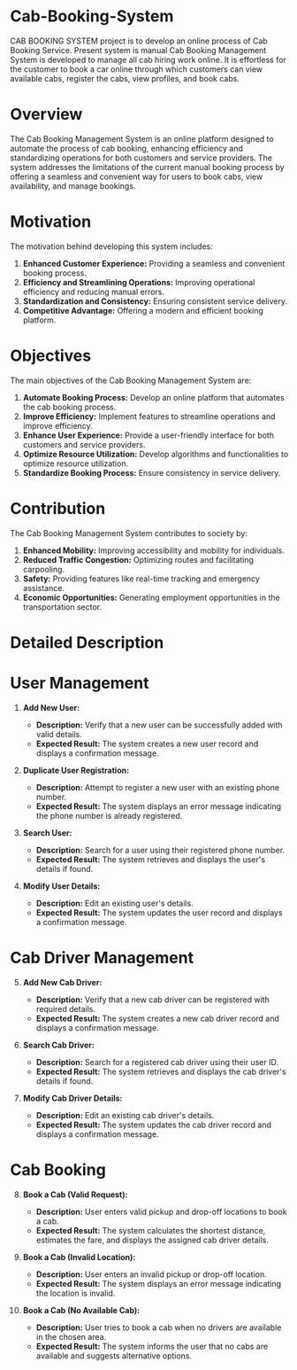 # Cab-Booking-System
CAB BOOKING SYSTEM project is to develop an online process of Cab  Booking Service. Present system is manual Cab Booking Management System is developed to manage all cab hiring work online. It is effortless for the customer to book a car online through which customers can view available cabs, register the cabs, view profiles, and  book cabs. 

# Overview

The Cab Booking Management System is an online platform designed to automate the process of cab booking, enhancing efficiency and standardizing operations for both customers and service providers. The system addresses the limitations of the current manual booking process by offering a seamless and convenient way for users to book cabs, view availability, and manage bookings.

# Motivation

The motivation behind developing this system includes:

1. **Enhanced Customer Experience:** Providing a seamless and convenient booking process.
2. **Efficiency and Streamlining Operations:** Improving operational efficiency and reducing manual errors.
3. **Standardization and Consistency:** Ensuring consistent service delivery.
4. **Competitive Advantage:** Offering a modern and efficient booking platform.

# Objectives

The main objectives of the Cab Booking Management System are:

1. **Automate Booking Process:** Develop an online platform that automates the cab booking process.
2. **Improve Efficiency:** Implement features to streamline operations and improve efficiency.
3. **Enhance User Experience:** Provide a user-friendly interface for both customers and service providers.
4. **Optimize Resource Utilization:** Develop algorithms and functionalities to optimize resource utilization.
5. **Standardize Booking Process:** Ensure consistency in service delivery.

# Contribution

The Cab Booking Management System contributes to society by:

1. **Enhanced Mobility:** Improving accessibility and mobility for individuals.
2. **Reduced Traffic Congestion:** Optimizing routes and facilitating carpooling.
3. **Safety:** Providing features like real-time tracking and emergency assistance.
4. **Economic Opportunities:** Generating employment opportunities in the transportation sector.

# Detailed Description

# User Management

1. **Add New User:**
   - **Description:** Verify that a new user can be successfully added with valid details.
   - **Expected Result:** The system creates a new user record and displays a confirmation message.

2. **Duplicate User Registration:**
   - **Description:** Attempt to register a new user with an existing phone number.
   - **Expected Result:** The system displays an error message indicating the phone number is already registered.

3. **Search User:**
   - **Description:** Search for a user using their registered phone number.
   - **Expected Result:** The system retrieves and displays the user's details if found.

4. **Modify User Details:**
   - **Description:** Edit an existing user's details.
   - **Expected Result:** The system updates the user record and displays a confirmation message.

# Cab Driver Management

5. **Add New Cab Driver:**
   - **Description:** Verify that a new cab driver can be registered with required details.
   - **Expected Result:** The system creates a new cab driver record and displays a confirmation message.

6. **Search Cab Driver:**
   - **Description:** Search for a registered cab driver using their user ID.
   - **Expected Result:** The system retrieves and displays the cab driver's details if found.

7. **Modify Cab Driver Details:**
   - **Description:** Edit an existing cab driver's details.
   - **Expected Result:** The system updates the cab driver record and displays a confirmation message.

# Cab Booking

8. **Book a Cab (Valid Request):**
   - **Description:** User enters valid pickup and drop-off locations to book a cab.
   - **Expected Result:** The system calculates the shortest distance, estimates the fare, and displays the assigned cab driver details.

9. **Book a Cab (Invalid Location):**
   - **Description:** User enters an invalid pickup or drop-off location.
   - **Expected Result:** The system displays an error message indicating the location is invalid.

10. **Book a Cab (No Available Cab):**
    - **Description:** User tries to book a cab when no drivers are available in the chosen area.
    - **Expected Result:** The system informs the user that no cabs are available and suggests alternative options.

